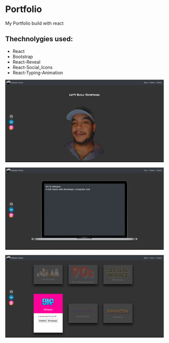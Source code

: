 # Portfolio

My Portfolio build with react


## Thechnolygies used:
  * React
  * Bootstrap
  * React-Reveal
  * React-Social_Icons
  * React-Typing-Animation

![Home Page](public/assets/images/homesc.png)



![About Page](public/assets/images/aboutsc.png)



![Projects Page](public/assets/images/projectsc.png)


